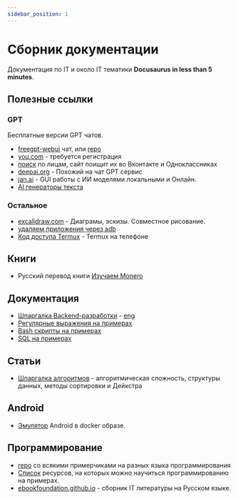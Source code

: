 ```yaml
---
sidebar_position: 1
---
```


# Сборник документации

Документация по IT и около IT тематики **Docusaurus in less than 5 minutes**.

## Полезные ссылки

### GPT
Бесплатные версии GPT чатов.
- [freegpt-webui](https://freegpt-webui.ramonvc.repl.co/chat/) чат, или [repo](https://github.com/ramonvc/freegpt-webui/tree/main)
- [you.com](https://you.com/) - требуется регистрация
- [поиск](https://search4faces.com/search.html) по лицам, сайт поищит их во Вконтакте и Одноклассниках
- [deepai.org](https://deepai.org) - Похожий на чат GPT сервис
- [jan.ai](https://jan.ai/) - GUI работы с ИИ моделями локальными и Онлайн.
- [AI генераторы текста](https://huggingface.co/tasks/text-generation)

### Остальное

- [excalidraw.com](https://excalidraw.com/) - Диаграмы, эскизы. Совместное рисование.
- [удаляем приложения через adb](https://selivan.github.io/2020/02/25/removing-bloatware-from-xiaomi-miui-android.html)
- [Код доступа Termux](https://habr.com/ru/articles/652633/) - Termux на телефоне

## Книги

- Русский перевод книги [Изучаем Monero](https://github.com/monerobook/monerobook/tree/master/translations/ru)

## Документация

- [Шпаргалка Backend-разработки](https://github.com/cheatsnake/backend-cheats/blob/master/README_RUS.md) - [eng](https://github.com/cheatsnake/backend-cheats/blob/master/README.md)
- [Регулярные выражения на примерах](https://github.com/cheatsnake/regex-by-example/blob/master/README_RUS.md)
- [Bash скрипты на примерах](https://github.com/cheatsnake/bash-scripts-by-example/blob/master/README_RUS.md)
- [SQL на примерах](https://github.com/cheatsnake/sql-by-example/blob/master/README_RUS.md)

## Статьи

- [Шпаргалка алгоритмов](https://habr.com/ru/articles/794556/) - алгоритмическая сложность, структуры данных, методы сортировки и Дейкстра


## Android

- [Эмулятор](https://github.com/budtmo/docker-android) Android в docker образе.

## Программирование

- [repo](https://github.com/javier-lopez/learn/tree/master) со всякими примерчиками на разных языка программирования
- [Список](https://github.com/cheatsnake/awesome-examples#readme) ресурсов, на которых можно научиться программированию на примерах.
- [ebookfoundation.github.io](https://ebookfoundation.github.io/free-programming-books/books/free-programming-books-ru.html) - сборник IT литературы на Русском языке.
